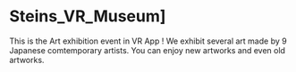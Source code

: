 # Steins_VR_Museum]

This is the Art exhibition event in VR App !
We exhibit several art made by 9 Japanese comtemporary artists.
You can enjoy new artworks and even old artworks.
